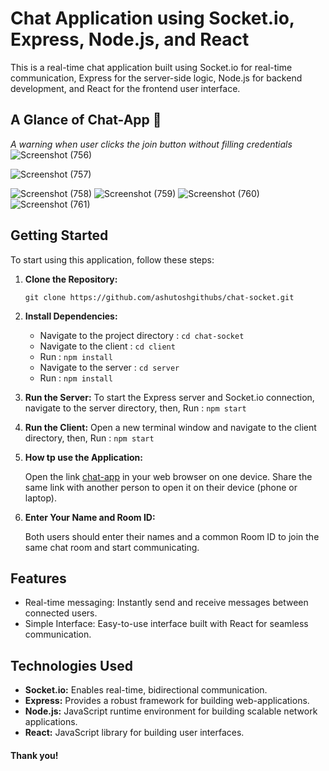 
# Chat Application using Socket.io, Express, Node.js, and React

This is a real-time chat application built using Socket.io for real-time communication, Express for the server-side logic, Node.js for backend development, and React for the frontend user interface.

## A Glance of Chat-App 🤠

*A warning when user clicks the join button without filling credentials*![Screenshot (756)](https://github.com/ashutoshgithubs/chat-socket/assets/97340498/e3624f17-3de2-4702-ac12-eff1331d92ed)



![Screenshot (757)](https://github.com/ashutoshgithubs/chat-socket/assets/97340498/6c6b1a7e-8c1b-4bbc-a96e-ef000372652e)

![Screenshot (758)](https://github.com/ashutoshgithubs/chat-socket/assets/97340498/a5a7ce92-2fd6-4375-8549-05abcee35fea)
![Screenshot (759)](https://github.com/ashutoshgithubs/chat-socket/assets/97340498/ba9d6fcd-2249-4de9-8bec-e37664179a34)
![Screenshot (760)](https://github.com/ashutoshgithubs/chat-socket/assets/97340498/083077cc-fcbe-4c6c-b1e0-022c43b0927a)
![Screenshot (761)](https://github.com/ashutoshgithubs/chat-socket/assets/97340498/33087a24-01f7-4e0b-9778-679e4eb17456)





## Getting Started

To start using this application, follow these steps:

1.  **Clone the Repository:**

    `git clone https://github.com/ashutoshgithubs/chat-socket.git` 
    
2.  **Install Dependencies:**
    
    - Navigate to the project directory : `cd chat-socket`
    - Navigate to the client : `cd client`
    - Run : `npm install`
    - Navigate to the server : `cd server`
    - Run : `npm install`

    
    
3.  **Run the Server:**
   To  start the Express server and Socket.io connection, navigate to the server directory, then,
    Run : `npm start` 
    
3.  **Run the Client:**
   Open a new terminal window and navigate to the client directory, then,
    Run : `npm start` 
    
    
    
4.  **How tp use the Application:**
    
    Open the link [chat-app](https://chat-socket-henna.vercel.app/) in your web browser on one device. Share the same link with another person to open it on their device (phone or laptop).
    
5.  **Enter Your Name and Room ID:**
    
    Both users should enter their names and a common Room ID to join the same chat room and start communicating.
    

## Features

-   Real-time messaging: Instantly send and receive messages between connected users.
-   Simple Interface: Easy-to-use interface built with React for seamless communication.


## Technologies Used

-   **Socket.io:** Enables real-time, bidirectional communication.
-   **Express:** Provides a robust framework for building web-applications.
-   **Node.js:** JavaScript runtime environment for building scalable network applications.
-   **React:** JavaScript library for building user interfaces.

#### Thank you!
